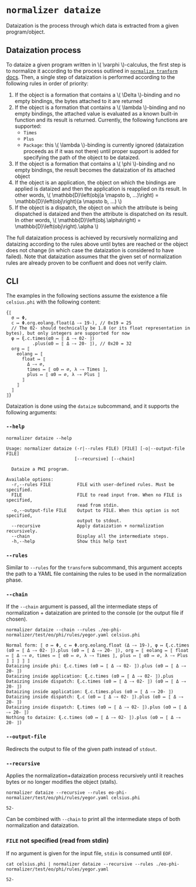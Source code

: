 # `normalizer dataize`

Dataization is the process through which data is extracted from a given program/object.

## Dataization process

To dataize a given program written in \\( \varphi \\)-calculus, the first step is to normalize it according to the process outlined in [`normalize tranform` docs](./normalizer-transform.md).
Then, a single step of dataization is performed according to the following rules in order of priority:
1. If the object is a formation that contains a \\( \Delta \\)-binding and no empty bindings, the bytes attached to it are returned
2. If the object is a formation that contains a \\( \lambda \\)-binding and no empty bindings, the attached value is evaluated as a known built-in function and its result is returned. Currently, the following functions are supported:
   - `Times`
   - `Plus`
   - `Package`: this \\( \lambda \\)-binding is currently ignored (dataization proceeds as if it was not there) until proper support is added for specifying the path of the object to be dataized.
3. If the object is a formation that contains a \\( \phi \\)-binding and no empty bindings, the result becomes the dataization of its attached object
4. If the object is an application, the object on which the bindings are applied is dataized and then the application is reapplied on its result. In other words, \\( \mathbb{D}\left(obj(a \mapsto b, ...)\right) = \mathbb{D}\left(obj\right)(a \mapsto b, ...) \\)
5. If the object is a dispatch, the object on which the attribute is being dispatched is dataized and then the attribute is dispatched on its result. In other words, \\( \mathbb{D}\left(obj.\alpha\right) = \mathbb{D}\left(obj\right).\alpha \\)

The full dataization process is achieved by recursively normalizing and dataizing according to the rules above until bytes are reached or the object does not change (in which case the dataization is considered to have failed).
Note that dataization assumes that the given set of normalization rules are already proven to be confluent and does not verify claim.

## CLI

The examples in the following sections assume the existence a file `celsius.phi` with the following content:

```
{⟦
  σ ↦ Φ,
  c ↦ Φ.org.eolang.float(Δ ⤍ 19-), // 0x19 = 25
  // The 02- should technically be 1.8 (or its float representation in bytes), but only integers are supported for now
  φ ↦ ξ.c.times(α0 ↦ ⟦ Δ ⤍ 02- ⟧)
          .plus(α0 ↦ ⟦ Δ ⤍ 20- ⟧), // 0x20 = 32
  org ↦ ⟦
    eolang ↦ ⟦
      float ↦ ⟦
        Δ ⤍ ∅,
        times ↦ ⟦ α0 ↦ ∅, λ ⤍ Times ⟧,
        plus ↦ ⟦ α0 ↦ ∅, λ ⤍ Plus ⟧
      ⟧
    ⟧
  ⟧
⟧}
```

Dataization is done using the `dataize` subcommand, and it supports the following arguments:

### `--help`

```$ as console
normalizer dataize --help
```

```console
Usage: normalizer dataize (-r|--rules FILE) [FILE] [-o|--output-file FILE]
                          [--recursive] [--chain]

  Dataize a PHI program.

Available options:
  -r,--rules FILE          FILE with user-defined rules. Must be specified.
  FILE                     FILE to read input from. When no FILE is specified,
                           read from stdin.
  -o,--output-file FILE    Output to FILE. When this option is not specified,
                           output to stdout.
  --recursive              Apply dataization + normalization recursively.
  --chain                  Display all the intermediate steps.
  -h,--help                Show this help text
```

### `--rules`

Similar to `--rules` for the `transform` subcommand, this argument accepts the path to a YAML file containing the rules to be used in the normalization phase.

### `--chain`

If the `--chain` argument is passed, all the intermediate steps of normalization + dataization are printed to the console (or the output file if chosen).

```$ as console
normalizer dataize --chain --rules ./eo-phi-normalizer/test/eo/phi/rules/yegor.yaml celsius.phi
```

```console
Normal form: ⟦ σ ↦ Φ, c ↦ Φ.org.eolang.float (Δ ⤍ 19-), φ ↦ ξ.c.times (α0 ↦ ⟦ Δ ⤍ 02- ⟧).plus (α0 ↦ ⟦ Δ ⤍ 20- ⟧), org ↦ ⟦ eolang ↦ ⟦ float ↦ ⟦ Δ ⤍ ∅, times ↦ ⟦ α0 ↦ ∅, λ ⤍ Times ⟧, plus ↦ ⟦ α0 ↦ ∅, λ ⤍ Plus ⟧ ⟧ ⟧ ⟧ ⟧
Dataizing inside phi: ξ.c.times (α0 ↦ ⟦ Δ ⤍ 02- ⟧).plus (α0 ↦ ⟦ Δ ⤍ 20- ⟧)
Dataizing inside application: ξ.c.times (α0 ↦ ⟦ Δ ⤍ 02- ⟧).plus
Dataizing inside dispatch: ξ.c.times (α0 ↦ ⟦ Δ ⤍ 02- ⟧) (α0 ↦ ⟦ Δ ⤍ 20- ⟧)
Dataizing inside application: ξ.c.times.plus (α0 ↦ ⟦ Δ ⤍ 20- ⟧)
Dataizing inside dispatch: ξ.c (α0 ↦ ⟦ Δ ⤍ 02- ⟧).plus (α0 ↦ ⟦ Δ ⤍ 20- ⟧)
Dataizing inside dispatch: ξ.times (α0 ↦ ⟦ Δ ⤍ 02- ⟧).plus (α0 ↦ ⟦ Δ ⤍ 20- ⟧)
Nothing to dataize: ξ.c.times (α0 ↦ ⟦ Δ ⤍ 02- ⟧).plus (α0 ↦ ⟦ Δ ⤍ 20- ⟧)
```

### `--output-file`

Redirects the output to file of the given path instead of `stdout`.

### `--recursive`

Applies the normalization+dataization process recursively until it reaches bytes or no longer modifies the object (stalls).

```$ as console
normalizer dataize --recursive --rules eo-phi-normalizer/test/eo/phi/rules/yegor.yaml celsius.phi
```

```console
52-
```

Can be combined with `--chain` to print all the intermediate steps of both normalization and dataization.

### `FILE` not specified (read from stdin)

If no argument is given for the input file, `stdin` is consumed until `EOF`.

```$ as console
cat celsius.phi | normalizer dataize --recursive --rules ./eo-phi-normalizer/test/eo/phi/rules/yegor.yaml
```

```console
52-
```
